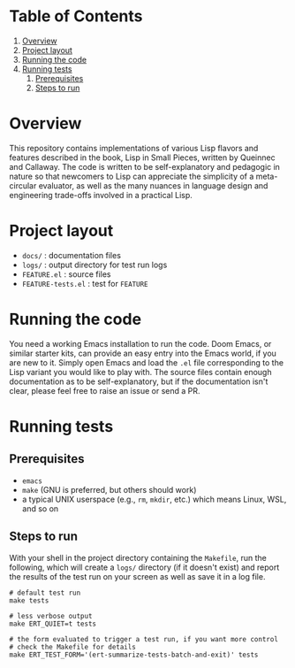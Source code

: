 
# Table of Contents

1.  [Overview](#orgc85bf11)
2.  [Project layout](#orge477922)
3.  [Running the code](#orgf7e11f6)
4.  [Running tests](#org03e7a5a)
    1.  [Prerequisites](#org2a5a1d1)
    2.  [Steps to run](#org6e771ec)



<a id="orgc85bf11"></a>

# Overview

This repository contains implementations of various Lisp flavors and features described in the book, Lisp in Small Pieces, written by Queinnec and Callaway.  The code is written to be self-explanatory and pedagogic in nature so that newcomers to Lisp can appreciate the simplicity of a meta-circular evaluator, as well as the many nuances in language design and engineering trade-offs involved in a practical Lisp.


<a id="orge477922"></a>

# Project layout

-   `docs/` : documentation files
-   `logs/` : output directory for test run logs
-   `FEATURE.el` : source files
-   `FEATURE-tests.el` : test for `FEATURE`


<a id="orgf7e11f6"></a>

# Running the code

You need a working Emacs installation to run the code.  Doom Emacs, or similar starter kits, can provide an easy entry into the Emacs world, if you are new to it.  Simply open Emacs and load the `.el` file corresponding to the Lisp variant you would like to play with.  The source files contain enough documentation as to be self-explanatory, but if the documentation isn't clear, please feel free to raise an issue or send a PR.


<a id="org03e7a5a"></a>

# Running tests


<a id="org2a5a1d1"></a>

## Prerequisites

-   `emacs`
-   `make` (GNU is preferred, but others should work)
-   a typical UNIX userspace (e.g., `rm`, `mkdir`, etc.) which means Linux, WSL, and so on


<a id="org6e771ec"></a>

## Steps to run

With your shell in the project directory containing the `Makefile`, run the following, which will create a `logs/` directory (if it doesn't exist) and report the results of the test run on your screen as well as save it in a log file.

    # default test run
    make tests
    
    # less verbose output
    make ERT_QUIET=t tests
    
    # the form evaluated to trigger a test run, if you want more control
    # check the Makefile for details
    make ERT_TEST_FORM='(ert-summarize-tests-batch-and-exit)' tests

